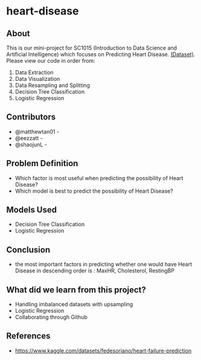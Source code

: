 # heart-disease
## About
This is our mini-project for SC1015 (Introduction to Data Science and Artificial Intelligence) which focuses on Predicting Heart Disease. [(Dataset)](heart-disease/blob/main/heart.csv). 
Please view our code in order from:
1. Data Extraction
2. Data Visualization
3. Data Resampling and Splitting
4. Decision Tree Classification
5. Logistic Regression

## Contributors
* @matthewtan01 -
* @eezzatt -
* @shaojunL -

## Problem Definition
* Which factor is most useful when predicting the possibility of Heart Disease?
* Which model is best to predict the possibility of Heart Disease?

## Models Used
* Decision Tree Classification
* Logistic Regression

## Conclusion
*  the most important factors in predicting whether one would have Heart Disease in descending order is : MaxHR, Cholesterol, RestingBP

## What did we learn from this project?
* Handling imbalanced datasets with upsampling
* Logistic Regression
* Collaborating through Github

## References
* https://www.kaggle.com/datasets/fedesoriano/heart-failure-prediction 
